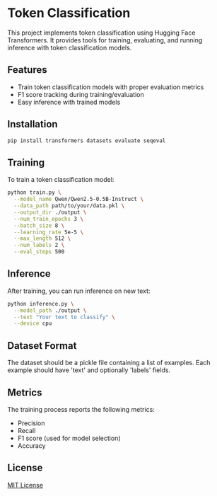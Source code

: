 # Token Classification

This project implements token classification using Hugging Face Transformers. It provides tools for training, evaluating, and running inference with token classification models.

## Features

- Train token classification models with proper evaluation metrics
- F1 score tracking during training/evaluation
- Easy inference with trained models

## Installation

```bash
pip install transformers datasets evaluate seqeval
```

## Training

To train a token classification model:

```bash
python train.py \
  --model_name Qwen/Qwen2.5-0.5B-Instruct \
  --data_path path/to/your/data.pkl \
  --output_dir ./output \
  --num_train_epochs 3 \
  --batch_size 8 \
  --learning_rate 5e-5 \
  --max_length 512 \
  --num_labels 2 \
  --eval_steps 500
```

## Inference

After training, you can run inference on new text:

```bash
python inference.py \
  --model_path ./output \
  --text "Your text to classify" \
  --device cpu
```

## Dataset Format

The dataset should be a pickle file containing a list of examples. Each example should have 'text' and optionally 'labels' fields.

## Metrics

The training process reports the following metrics:
- Precision
- Recall
- F1 score (used for model selection)
- Accuracy

## License

[MIT License](LICENSE)
